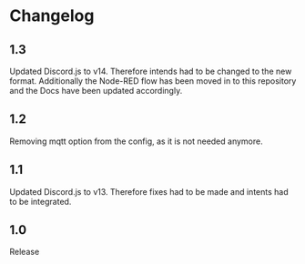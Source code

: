 # Changelog

## 1.3

Updated Discord.js to v14. Therefore intends had to be changed to the new format. Additionally the Node-RED flow has been moved in to this repository and the Docs have been updated accordingly.

## 1.2

Removing mqtt option from the config, as it is not needed anymore.

## 1.1

Updated Discord.js to v13. Therefore fixes had to be made and intents had to be integrated.

## 1.0

Release
